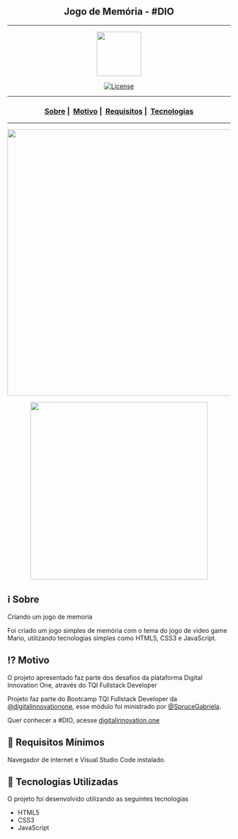 <h2 align="center">Jogo de Memória - #DIO</h2>

___

<p align="center">
  <img src="https://user-images.githubusercontent.com/54115624/101105695-f706d800-35ac-11eb-9116-3c72f2a130c0.png" width="100" heigth="100">
</p>


<p align="center">
  <a href="https://github.com/joaolotjr/Memory-Game-JavaScript-DIO/blob/main/LICENSE.txt">
    <img alt="License" src="https://img.shields.io/badge/license-MIT-%23F8952D">
  </a>
</p>


___

<h3 align="center">
  <a href="#information_source-sobre">Sobre</a>&nbsp;|&nbsp;
  <a href="#interrobang-motivo">Motivo</a>&nbsp;|&nbsp;
  <a href="#seedling-requisitos-mínimos">Requisitos</a>&nbsp;|&nbsp;
  <a href="#rocket-tecnologias-utilizadas">Tecnologias</a> <!--&nbsp;|&nbsp-->
 <!-- <a href="#licença">Licença</a> -->
</h3>

___

<p align="center">
  <img src="https://user-images.githubusercontent.com/54115624/101105710-04bc5d80-35ad-11eb-88da-473b63df7a45.png" width="600">
</p>
<p align="center">
  <img src="https://user-images.githubusercontent.com/54115624/101105720-0ede5c00-35ad-11eb-833b-a598b3b69e28.png" height="400">
</p>

## :information_source: Sobre

Criando um jogo de memoria

Foi criado um jogo simples de memória com o tema do jogo de video game Mario, utilizando tecnologias simples como HTML5, CSS3 e JavaScript.

## :interrobang: Motivo

O projeto apresentado faz parte dos desafios da plataforma Digital Innovation One, através do TQI Fullstack Developer

Projeto faz parte do Bootcamp TQI Fullstack Developer da [@digitalinnovationone](https://github.com/digitalinnovationone), esse módulo foi ministrado por [@SpruceGabriela](https://github.com/SpruceGabriela).

Quer conhecer a #DIO, acesse [digitalinnovation.one](https://digitalinnovation.one/)

## :seedling: Requisitos Mínimos

Navegador de internet e Visual Studio Code instalado.

## :rocket: Tecnologias Utilizadas 

O projeto foi desenvolvido utilizando as seguintes tecnologias

- HTML5
- CSS3
- JavaScript

<!--
## Licença 

Esse projeto está sob a licença MIT. Veja o arquivo [LICENSE](LICENSE) para mais detalhes.
-->

